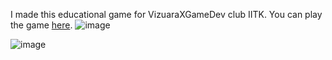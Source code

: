 I made this educational game for VizuaraXGameDev club IITK. 
You can play the game [here](https://abhishekmeena.itch.io/waterfall).
![image](https://github.com/abhishekmeena33/Waterfall/assets/118628637/de22c1e1-4ae7-4e5a-aca4-4e867dcb3d64)

![image](https://github.com/abhishekmeena33/Waterfall/assets/118628637/618787b6-7059-402f-920e-3a0ce734f349)
